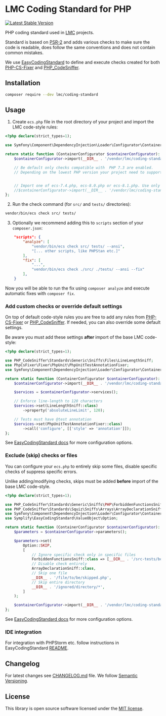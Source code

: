 # LMC Coding Standard for PHP

[![Latest Stable Version](https://img.shields.io/packagist/v/lmc/coding-standard.svg?style=flat-square)](https://packagist.org/packages/lmc/coding-standard)

PHP coding standard used in [LMC](https://www.lmc.eu/en/) projects.

Standard is based on [PSR-2](https://www.php-fig.org/psr/psr-2/) and adds various checks to make sure the code is readable,
does follow the same conventions and does not contain common mistakes.

We use [EasyCodingStandard] to define and execute checks created for both [PHP-CS-Fixer] and [PHP_CodeSniffer].

## Installation

```bash
composer require --dev lmc/coding-standard
```

## Usage

1. Create `ecs.php` file in the root directory of your project and import the LMC code-style rules:

```php
<?php declare(strict_types=1);

use Symfony\Component\DependencyInjection\Loader\Configurator\ContainerConfigurator;

return static function (ContainerConfigurator $containerConfigurator): void {
    $containerConfigurator->import(__DIR__ . '/vendor/lmc/coding-standard/ecs.php');

    // Be default only checks compatible with  PHP 7.3 are enabled.
    // Depending on the lowest PHP version your project need to support, you can enable additional checks for PHP 7.4, 8.0 or 8.1.


    // Import one of ecs-7.4.php, ecs-8.0.php or ecs-8.1.php. Use only one file (for the highest possible PHP version).
    //$containerConfigurator->import(__DIR__ . '/vendor/lmc/coding-standard/ecs-7.4.php');
};
```

2. Run the check command (for `src/` and `tests/` directories):

```bash
vendor/bin/ecs check src/ tests/
```

3. Optionally we recommend adding this to `scripts` section of your `composer.json`:

```json
    "scripts": {
        "analyze": [
            "vendor/bin/ecs check src/ tests/ --ansi",
            "[... other scripts, like PHPStan etc.]"
        ],
        "fix": [
            "...",
            "vendor/bin/ecs check ./src/ ./tests/ --ansi --fix"
        ],
    }
```

Now you will be able to run the fix using `composer analyze` and execute automatic fixes with `composer fix`.

### Add custom checks or override default settings

On top of default code-style rules you are free to add any rules from [PHP-CS-Fixer] or [PHP_CodeSniffer].
If needed, you can also override some default settings.

Be aware you must add these settings **after** import of the base LMC code-style:

```php
<?php declare(strict_types=1);

use PHP_CodeSniffer\Standards\Generic\Sniffs\Files\LineLengthSniff;
use PhpCsFixer\Fixer\PhpUnit\PhpUnitTestAnnotationFixer;
use Symfony\Component\DependencyInjection\Loader\Configurator\ContainerConfigurator;

return static function (ContainerConfigurator $containerConfigurator): void {
    $containerConfigurator->import(__DIR__ . '/vendor/lmc/coding-standard/ecs.php');

    $services = $containerConfigurator->services();

    // Enforce line-length to 120 characters
    $services->set(LineLengthSniff::class)
        ->property('absoluteLineLimit', 120);

    // Tests must have @test annotation
    $services->set(PhpUnitTestAnnotationFixer::class)
        ->call('configure', [['style' => 'annotation']]);
};
```

See [EasyCodingStandard docs](https://github.com/symplify/easy-coding-standard#configuration) for more configuration options.


### Exclude (skip) checks or files

You can configure your `ecs.php` to entirely skip some files, disable specific checks of suppress specific errors.

Unlike adding/modifying checks, skips must be added **before** import of the base LMC code-style.

```php
<?php declare(strict_types=1);

use PHP_CodeSniffer\Standards\Generic\Sniffs\PHP\ForbiddenFunctionsSniff;
use PHP_CodeSniffer\Standards\Squiz\Sniffs\Arrays\ArrayDeclarationSniff;
use Symfony\Component\DependencyInjection\Loader\Configurator\ContainerConfigurator;
use Symplify\EasyCodingStandard\ValueObject\Option;

return static function (ContainerConfigurator $containerConfigurator): void {
    $parameters = $containerConfigurator->parameters();

    $parameters->set(
        Option::SKIP,
        [
            // Ignore specific check only in specific files
            ForbiddenFunctionsSniff::class => [__DIR__ . '/src-tests/bootstrap.php'],
            // Disable check entirely
            ArrayDeclarationSniff::class,
            // Skip one file
            __DIR__ . '/file/to/be/skipped.php',
            // Skip entire directory
            __DIR__ . '/ignored/directory/*',
        ]
    );

    $containerConfigurator->import(__DIR__ . '/vendor/lmc/coding-standard/ecs.php');
};
```

See [EasyCodingStandard docs](https://github.com/symplify/easy-coding-standard#configuration) for more configuration options.

### IDE integration

For integration with PHPStorm etc. follow instructions in EasyCodingStandard [README](https://github.com/symplify/easy-coding-standard#your-ide-integration).

## Changelog
For latest changes see [CHANGELOG.md](CHANGELOG.md) file. We follow [Semantic Versioning](https://semver.org/).

## License
This library is open source software licensed under the [MIT license](LICENCE.md).

[PHP-CS-Fixer]: https://github.com/FriendsOfPHP/PHP-CS-Fixer
[PHP_CodeSniffer]: https://github.com/squizlabs/PHP_CodeSniffer
[EasyCodingStandard]: https://github.com/symplify/easy-coding-standard
